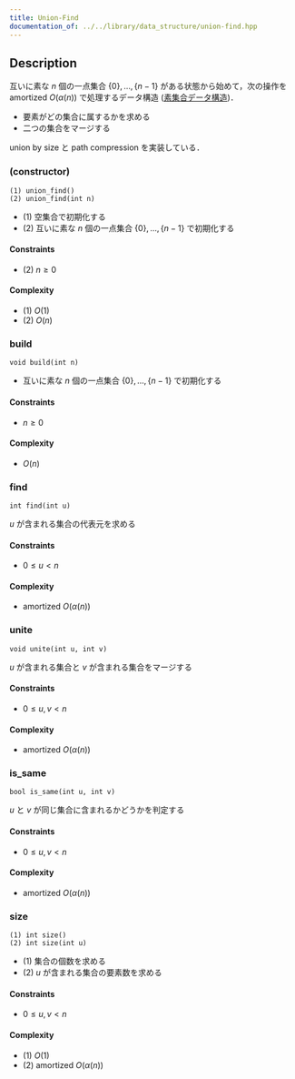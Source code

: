 ```yaml
---
title: Union-Find
documentation_of: ../../library/data_structure/union-find.hpp
---
```


## Description
互いに素な $n$ 個の一点集合 $\lbrace0\rbrace,\ldots,\lbrace n-1\rbrace$ がある状態から始めて，次の操作を amortized $O(\alpha(n))$ で処理するデータ構造 ([素集合データ構造](https://en.wikipedia.org/wiki/Disjoint-set_data_structure))．
- 要素がどの集合に属するかを求める
- 二つの集合をマージする

union by size と path compression を実装している．

### (constructor)
```
(1) union_find()
(2) union_find(int n)
```
- (1) 空集合で初期化する
- (2) 互いに素な $n$ 個の一点集合 $\lbrace0\rbrace,\ldots,\lbrace n-1\rbrace$ で初期化する

#### Constraints
- (2) $n\ge0$

#### Complexity
- (1) $O(1)$
- (2) $O(n)$

### build
```
void build(int n)
```
- 互いに素な $n$ 個の一点集合 $\lbrace0\rbrace,\ldots,\lbrace n-1\rbrace$ で初期化する

#### Constraints
- $n\ge0$

#### Complexity
- $O(n)$

### find
```
int find(int u)
```
$u$ が含まれる集合の代表元を求める

#### Constraints
- $0\le u\lt n$

#### Complexity
- amortized $O(\alpha(n))$

### unite
```
void unite(int u, int v)
```
$u$ が含まれる集合と $v$ が含まれる集合をマージする

#### Constraints
- $0\le u,v\lt n$

#### Complexity
- amortized $O(\alpha(n))$

### is_same
```
bool is_same(int u, int v)
```
$u$ と $v$ が同じ集合に含まれるかどうかを判定する

#### Constraints
- $0\le u,v\lt n$

#### Complexity
- amortized $O(\alpha(n))$

### size
```
(1) int size()
(2) int size(int u)
```
- (1) 集合の個数を求める
- (2) $u$ が含まれる集合の要素数を求める

#### Constraints
- $0\le u,v\lt n$

#### Complexity
- (1) $O(1)$
- (2) amortized $O(\alpha(n))$
